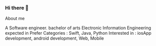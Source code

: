 ### Hi there 👋

About me

A Software engineer.
bachelor of arts Electronic Information Engineering expected in
Prefer Categories : Swift, Java, Python
Interested in : iosApp development, android development, Web, Mobile 
